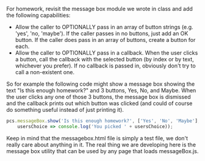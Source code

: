 For homework, revisit the message box module we wrote in class and add the following capabilities:

*    Allow the caller to OPTIONALLY pass in an array of button strings (e.g. 'yes', 'no, 'maybe'). If the caller passes in no buttons, just add an OK button. If the caller does pass in an array of buttons, create a button for each.
*    Allow the caller to OPTIONALLY pass in a callback. When the user clicks a button, call the callback with the selected button (by index or by text, whichever you prefer). If no callback is passed in, obviously don't try to call a non-existent one.

So for example the following code might show a message box showing the text "Is this enough homework?" and 3 buttons, Yes, No, and Maybe. When the user clicks any one of those 3 buttons, the message box is dismissed and the callback prints out which button was clicked (and could of course do something useful instead of just printing it).
```js
pcs.messageBox.show('Is this enough homework?', ['Yes', 'No', 'Maybe'],
    usersChoice => console.log('You picked ' + usersChoice));
```

Keep in mind that the messagebox.html file is simply a test file, we don't really care about anything in it. The real thing we are developing here is the message box utility that can be used by any page that loads messageBox.js.